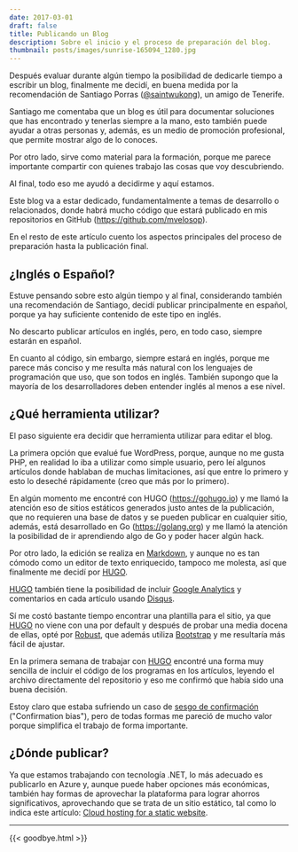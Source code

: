 ```yaml
---
date: 2017-03-01
draft: false
title: Publicando un Blog
description: Sobre el inicio y el proceso de preparación del blog.
thumbnail: posts/images/sunrise-165094_1280.jpg
---
```


Después evaluar durante algún tiempo la posibilidad de dedicarle tiempo a escribir un blog, finalmente me decidí, en buena medida por la recomendación de Santiago Porras ([@saintwukong](https://twitter.com/saintwukong)), un amigo de Tenerife.

Santiago me comentaba que un blog es útil para documentar soluciones que has encontrado y tenerlas siempre a la mano, esto también puede ayudar a otras personas y, además, es un medio de promoción profesional, que permite mostrar algo de lo conoces.

Por otro lado, sirve como material para la formación, porque me parece importante compartir con quienes trabajo las cosas que voy descubriendo.

Al final, todo eso me ayudó a decidirme y aquí estamos.

Este blog va a estar dedicado, fundamentalmente a temas de desarrollo o relacionados, donde habrá mucho código que estará publicado en mis repositorios en GitHub (https://github.com/mvelosop).

En el resto de este artículo cuento los aspectos principales del proceso de preparación hasta la publicación final.

## ¿Inglés o Español?

Estuve pensando sobre esto algún tiempo y al final, considerando también una recomendación de Santiago, decidí publicar principalmente en español, porque ya hay suficiente contenido de este tipo en inglés. 

No descarto publicar artículos en inglés, pero, en todo caso, siempre estarán en español.

En cuanto al código, sin embargo, siempre estará en inglés, porque me parece más conciso y me resulta más natural con los lenguajes de programación que uso, que son todos en inglés. También supongo que la mayoría de los desarrolladores deben entender inglés al menos a ese nivel.

## ¿Qué herramienta utilizar?

El paso siguiente era decidir que herramienta utilizar para editar el blog.

La primera opción que evalué fue WordPress, porque, aunque no me gusta PHP, en realidad lo iba a utilizar como simple usuario, pero leí algunos artículos donde hablaban de muchas limitaciones, así que entre lo primero y esto lo deseché rápidamente (creo que más por lo primero).

En algún momento me encontré con HUGO (https://gohugo.io) y me llamó la atención eso de sitios estáticos generados justo antes de la publicación, que no requieren una base de datos y se pueden publicar en cualquier sitio, además, está desarrollado en Go (https://golang.org) y me llamó la atención la posibilidad de ir aprendiendo algo de Go y poder hacer algún hack.

Por otro lado, la edición se realiza en [Markdown](https://en.wikipedia.org/wiki/Markdown), y aunque no es tan cómodo como un editor de texto enriquecido, tampoco me molesta, así que finalmente me decidí por [HUGO](https://gohugo.io).

[HUGO](https://gohugo.io) también tiene la posibilidad de incluir [Google Analytics](https://analytics.google.com) y comentarios en cada artículo usando [Disqus](https://disqus.com/).

Sí me costó bastante tiempo encontrar una plantilla para el sitio, ya que [HUGO](https://gohugo.io) no viene con una por default y después de probar una media docena de ellas, opté por [Robust](http://themes.gohugo.io/robust), que además utiliza [Bootstrap](http://getbootstrap.com) y me resultaría más fácil de ajustar.

En la primera semana de trabajar con [HUGO](https://gohugo.io) encontré una forma muy sencilla de incluir el código de los programas en los artículos, leyendo el archivo directamente del repositorio y eso me confirmó que había sido una buena decisión.

Estoy claro que estaba sufriendo un caso de [sesgo de confirmación](https://es.wikipedia.org/wiki/Sesgo_de_confirmaci%C3%B3n) ("Confirmation bias"), pero de todas formas me pareció de mucho valor porque simplifica el trabajo de forma importante.

## ¿Dónde publicar?

Ya que estamos trabajando con tecnología .NET, lo más adecuado es publicarlo en Azure y, aunque puede haber opciones más económicas, también hay formas de aprovechar la plataforma para lograr ahorros significativos, aprovechando que se trata de un sitio estático, tal como lo indica este artículo: [Cloud hosting for a static website](https://www.microsoft.com/middleeast/azureboxes/cloud-hosting-for-a-static-website.aspx).

---
{{< goodbye.html >}}
